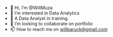 - 👋 Hi, I’m @WillMuza
- 👀 I’m interested in Data Analytics
- 🌱 A Data Analyst in training.
- 💞️ I’m looking to collaborate on portfolio 
- 📫 How to reach me on willbaruck@gmail.com

<!---
WillMuza/WillMuza is a ✨ special ✨ repository because its `README.md` (this file) appears on your GitHub profile.
You can click the Preview link to take a look at your changes.
--->
